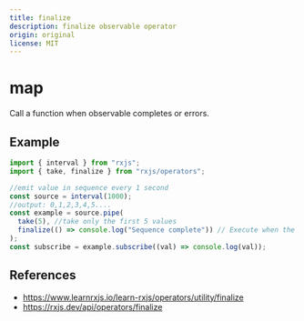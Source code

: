 ```yaml
---
title: finalize
description: finalize observable operator
origin: original
license: MIT
---
```


# map

Call a function when observable completes or errors.

## Example

```js
import { interval } from "rxjs";
import { take, finalize } from "rxjs/operators";

//emit value in sequence every 1 second
const source = interval(1000);
//output: 0,1,2,3,4,5....
const example = source.pipe(
  take(5), //take only the first 5 values
  finalize(() => console.log("Sequence complete")) // Execute when the observable completes
);
const subscribe = example.subscribe((val) => console.log(val));
```

## References

- https://www.learnrxjs.io/learn-rxjs/operators/utility/finalize
- https://rxjs.dev/api/operators/finalize
